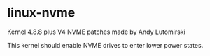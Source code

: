# linux-nvme

Kernel 4.8.8 plus V4 NVME patches made by Andy Lutomirski 

This kernel should enable NVME drives to enter lower power states.
